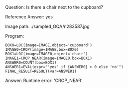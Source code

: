 Question: Is there a chair next to the cupboard?

Reference Answer: yes

Image path: ./sampled_GQA/n283587.jpg

Program:

```
BOX0=LOC(image=IMAGE,object='cupboard')
IMAGE0=CROP(image=IMAGE,box=BOX0)
BOX1=LOC(image=IMAGE0,object='chair')
IMAGE1=CROP_NEAR(image=IMAGE0,box=BOX1)
ANSWER0=COUNT(box=BOX1)
ANSWER1=EVAL(expr="'yes' if {ANSWER0} > 0 else 'no'")
FINAL_RESULT=RESULT(var=ANSWER1)
```
Answer: Runtime error: 'CROP_NEAR'

